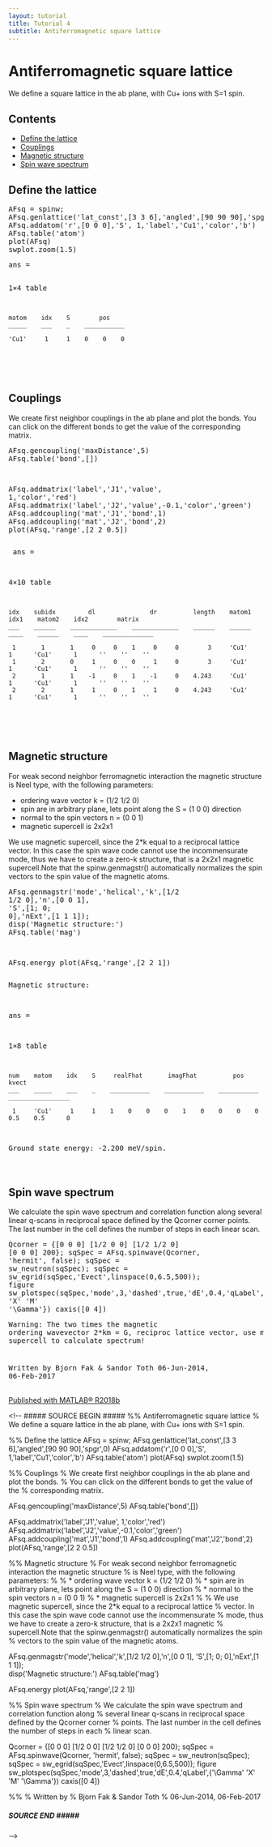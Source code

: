 ```yaml
---
layout: tutorial
title: Tutorial 4
subtitle: Antiferromagnetic square lattice
---
```


<div class="content"><h1>Antiferromagnetic square lattice</h1><!--introduction--><p>We define a square lattice in the ab plane, with Cu+ ions with S=1 spin.</p><!--/introduction--><h2>Contents</h2><div><ul><li><a href="#1">Define the lattice</a></li><li><a href="#2">Couplings</a></li><li><a href="#3">Magnetic structure</a></li><li><a href="#4">Spin wave spectrum</a></li></ul></div><h2 id="1">Define the lattice</h2><pre class="codeinput">AFsq = spinw;
AFsq.genlattice(<span class="string">'lat_const'</span>,[3 3 6],<span class="string">'angled'</span>,[90 90 90],<span class="string">'spgr'</span>,0)
AFsq.addatom(<span class="string">'r'</span>,[0 0 0],<span class="string">'S'</span>, 1,<span class="string">'label'</span>,<span class="string">'Cu1'</span>,<span class="string">'color'</span>,<span class="string">'b'</span>)
AFsq.table(<span class="string">'atom'</span>)
plot(AFsq)
swplot.zoom(1.5)
</pre><pre class="codeoutput">
ans =

  1&times;4 table

    matom    idx    S        pos    
    _____    ___    _    ___________

    'Cu1'     1     1    0    0    0

</pre> <img vspace="5" hspace="5" src="/tutorial4_02.png" alt=""> <h2 id="2">Couplings</h2><p>We create first neighbor couplings in the ab plane and plot the bonds. You can click on the different bonds to get the value of the corresponding matrix.</p><pre class="codeinput">AFsq.gencoupling(<span class="string">'maxDistance'</span>,5)
AFsq.table(<span class="string">'bond'</span>,[])

AFsq.addmatrix(<span class="string">'label'</span>,<span class="string">'J1'</span>,<span class="string">'value'</span>,   1,<span class="string">'color'</span>,<span class="string">'red'</span>)
AFsq.addmatrix(<span class="string">'label'</span>,<span class="string">'J2'</span>,<span class="string">'value'</span>,-0.1,<span class="string">'color'</span>,<span class="string">'green'</span>)
AFsq.addcoupling(<span class="string">'mat'</span>,<span class="string">'J1'</span>,<span class="string">'bond'</span>,1)
AFsq.addcoupling(<span class="string">'mat'</span>,<span class="string">'J2'</span>,<span class="string">'bond'</span>,2)
plot(AFsq,<span class="string">'range'</span>,[2 2 0.5])
</pre><pre class="codeoutput">
ans =

  4&times;10 table

    idx    subidx         dl               dr          length    matom1    idx1    matom2    idx2        matrix    
    ___    ______    _____________    _____________    ______    ______    ____    ______    ____    ______________

     1       1       1     0     0    1     0     0        3     'Cu1'      1      'Cu1'      1      ''    ''    ''
     1       2       0     1     0    0     1     0        3     'Cu1'      1      'Cu1'      1      ''    ''    ''
     2       1       1    -1     0    1    -1     0    4.243     'Cu1'      1      'Cu1'      1      ''    ''    ''
     2       2       1     1     0    1     1     0    4.243     'Cu1'      1      'Cu1'      1      ''    ''    ''

</pre><img vspace="5" hspace="5" src="/tutorial4_03.png" alt=""> <h2 id="3">Magnetic structure</h2><p>For weak second neighbor ferromagnetic interaction the magnetic structure is Neel type, with the following parameters:</p><div><ul><li>ordering wave vector k = (1/2 1/2 0)</li><li>spin are in arbitrary plane, lets point along the S = (1 0 0) direction</li><li>normal to the spin vectors n = (0 0 1)</li><li>magnetic supercell is 2x2x1</li></ul></div><p>We use magnetic supercell, since the 2*k equal to a reciprocal lattice vector. In this case the spin wave code cannot use the incommensurate mode, thus we have to create a zero-k structure, that is a 2x2x1 magnetic supercell.Note that the spinw.genmagstr() automatically normalizes the spin vectors to the spin value of the magnetic atoms.</p><pre class="codeinput">AFsq.genmagstr(<span class="string">'mode'</span>,<span class="string">'helical'</span>,<span class="string">'k'</span>,[1/2 1/2 0],<span class="string">'n'</span>,[0 0 1], <span class="string">'S'</span>,[1; 0; 0],<span class="string">'nExt'</span>,[1 1 1]);
disp(<span class="string">'Magnetic structure:'</span>)
AFsq.table(<span class="string">'mag'</span>)

AFsq.energy
plot(AFsq,<span class="string">'range'</span>,[2 2 1])
</pre><pre class="codeoutput">Magnetic structure:

ans =

  1&times;8 table

    num    matom    idx    S     realFhat       imagFhat          pos              kvect      
    ___    _____    ___    _    ___________    ___________    ___________    _________________

     1     'Cu1'     1     1    1    0    0    0    1    0    0    0    0    0.5    0.5      0

Ground state energy: -2.200 meV/spin.
</pre><img vspace="5" hspace="5" src="/tutorial4_04.png" alt=""> <h2 id="4">Spin wave spectrum</h2><p>We calculate the spin wave spectrum and correlation function along several linear q-scans in reciprocal space defined by the Qcorner corner points. The last number in the cell defines the number of steps in each linear scan.</p><pre class="codeinput">Qcorner = {[0 0 0] [1/2 0 0] [1/2 1/2 0] [0 0 0] 200};
sqSpec = AFsq.spinwave(Qcorner, <span class="string">'hermit'</span>, false);
sqSpec = sw_neutron(sqSpec);
sqSpec = sw_egrid(sqSpec,<span class="string">'Evect'</span>,linspace(0,6.5,500));
figure
sw_plotspec(sqSpec,<span class="string">'mode'</span>,3,<span class="string">'dashed'</span>,true,<span class="string">'dE'</span>,0.4,<span class="string">'qLabel'</span>,{<span class="string">'\Gamma'</span> <span class="string">'X'</span> <span class="string">'M'</span> <span class="string">'\Gamma'</span>})
caxis([0 4])
</pre><pre class="codeoutput">Warning: The two times the magnetic ordering wavevector 2*km = G, reciproc
lattice vector, use magnetic supercell to calculate spectrum! 
</pre><img vspace="5" hspace="5" src="/tutorial4_05.png" alt=""> <pre>Written by
Bjorn Fak &amp; Sandor Toth
06-Jun-2014, 06-Feb-2017</pre><p class="footer"><br><a href="https://www.mathworks.com/products/matlab/">Published with MATLAB&reg; R2018b</a><br></p></div><!--
<literal>##### SOURCE BEGIN #####
%% Antiferromagnetic square lattice
% We define a square lattice in the ab plane, with Cu+ ions with S=1 spin.

%% Define the lattice
AFsq = spinw;
AFsq.genlattice('lat_const',[3 3 6],'angled',[90 90 90],'spgr',0)
AFsq.addatom('r',[0 0 0],'S', 1,'label','Cu1','color','b')
AFsq.table('atom')
plot(AFsq)
swplot.zoom(1.5)

%% Couplings
% We create first neighbor couplings in the ab plane and plot the bonds.
% You can click on the different bonds to get the value of the
% corresponding matrix.

AFsq.gencoupling('maxDistance',5)
AFsq.table('bond',[])

AFsq.addmatrix('label','J1','value',   1,'color','red')
AFsq.addmatrix('label','J2','value',-0.1,'color','green')
AFsq.addcoupling('mat','J1','bond',1)
AFsq.addcoupling('mat','J2','bond',2)
plot(AFsq,'range',[2 2 0.5])

%% Magnetic structure
% For weak second neighbor ferromagnetic interaction the magnetic structure
% is Neel type, with the following parameters:
%
% * ordering wave vector k = (1/2 1/2 0)
% * spin are in arbitrary plane, lets point along the S = (1 0 0) direction
% * normal to the spin vectors n = (0 0 1)
% * magnetic supercell is 2x2x1
%
% We use magnetic supercell, since the 2*k equal to a reciprocal lattice
% vector. In this case the spin wave code cannot use the incommensurate
% mode, thus we have to create a zero-k structure, that is a 2x2x1 magnetic
% supercell.Note that the spinw.genmagstr() automatically normalizes the spin
% vectors to the spin value of the magnetic atoms.

AFsq.genmagstr('mode','helical','k',[1/2 1/2 0],'n',[0 0 1], 'S',[1; 0; 0],'nExt',[1 1 1]);  
disp('Magnetic structure:')
AFsq.table('mag')

AFsq.energy
plot(AFsq,'range',[2 2 1])

%% Spin wave spectrum
% We calculate the spin wave spectrum and correlation function along
% several linear q-scans in reciprocal space defined by the Qcorner corner
% points. The last number in the cell defines the number of steps in each
% linear scan.

Qcorner = {[0 0 0] [1/2 0 0] [1/2 1/2 0] [0 0 0] 200};
sqSpec = AFsq.spinwave(Qcorner, 'hermit', false);
sqSpec = sw_neutron(sqSpec); 
sqSpec = sw_egrid(sqSpec,'Evect',linspace(0,6.5,500));
figure
sw_plotspec(sqSpec,'mode',3,'dashed',true,'dE',0.4,'qLabel',{'\Gamma' 'X' 'M' '\Gamma'})
caxis([0 4])

%%
%  Written by
%  Bjorn Fak & Sandor Toth
%  06-Jun-2014, 06-Feb-2017

##### SOURCE END #####</literal>
-->
